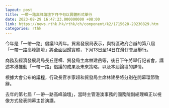 ```yaml
---
layout: post
title: 一帶一路高峰論壇下月中旬以實體形式舉行
date: 2023-08-29 16:47:23.000000000 +08:00
link: https://news.rthk.hk/rthk/ch/component/k2/1715628-20230829.htm
categories: rthk
---
```


今年是「一帶一路」倡議10周年。貿易發展局表示，與特區政府合辦的第八屆「一帶一路高峰論壇」將全面回歸實體，下月13日至14日在灣仔會展舉行。

商務及經濟發展局局長丘應樺、貿發局主席林建岳等，後日下午將舉行記者會，講述本港推動「一帶一路」倡議的成果及未來策略，以及本屆論壇的詳情。

根據大會公布的議程，行政長官李家超和貿發局主席林建岳將分別在開幕環節致辭。

去年的第七屆「一帶一路高峰論壇」，當時主管港澳事務的國務院副總理韓正以視像方式發表開幕主旨演講。
